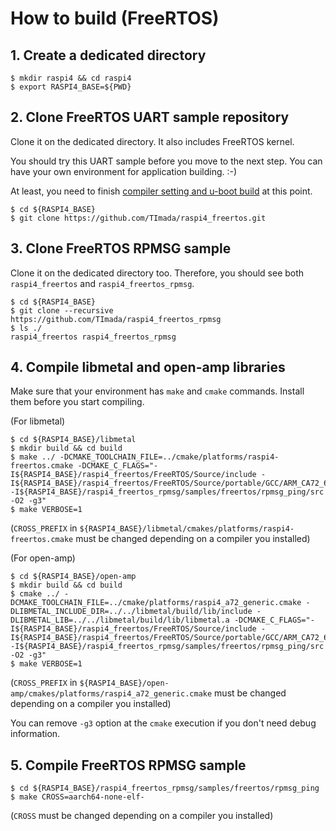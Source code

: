 # How to build (FreeRTOS)

## 1. Create a dedicated directory

```
$ mkdir raspi4 && cd raspi4
$ export RASPI4_BASE=${PWD}
```

## 2. Clone FreeRTOS UART sample repository

Clone it on the dedicated directory. It also includes FreeRTOS kernel.

You should try this UART sample before you move to the next step. You can have your own environment for application building. :-)

At least, you need to finish [compiler setting and u-boot build](https://github.com/TImada/raspi4_freertos#2-prerequisites) at this point.

```
$ cd ${RASPI4_BASE}
$ git clone https://github.com/TImada/raspi4_freertos.git
```

## 3. Clone FreeRTOS RPMSG sample

Clone it on the dedicated directory too. Therefore, you should see both `raspi4_freertos` and `raspi4_freertos_rpmsg`.

```
$ cd ${RASPI4_BASE}
$ git clone --recursive https://github.com/TImada/raspi4_freertos_rpmsg
$ ls ./
raspi4_freertos raspi4_freertos_rpmsg
```

## 4. Compile libmetal and open-amp libraries

Make sure that your environment has `make` and `cmake` commands. Install them before you start compiling.

(For libmetal)
```
$ cd ${RASPI4_BASE}/libmetal
$ mkdir build && cd build
$ make ../ -DCMAKE_TOOLCHAIN_FILE=../cmake/platforms/raspi4-freertos.cmake -DCMAKE_C_FLAGS="-I${RASPI4_BASE}/raspi4_freertos/FreeRTOS/Source/include -I${RASPI4_BASE}/raspi4_freertos/FreeRTOS/Source/portable/GCC/ARM_CA72_64_BIT -I${RASPI4_BASE}/raspi4_freertos_rpmsg/samples/freertos/rpmsg_ping/src -O2 -g3"
$ make VERBOSE=1
```

(`CROSS_PREFIX` in `${RASPI4_BASE}/libmetal/cmakes/platforms/raspi4-freertos.cmake` must be changed depending on a compiler you installed)

(For open-amp)
```
$ cd ${RASPI4_BASE}/open-amp
$ mkdir build && cd build
$ cmake ../ -DCMAKE_TOOLCHAIN_FILE=../cmake/platforms/raspi4_a72_generic.cmake -DLIBMETAL_INCLUDE_DIR=../../libmetal/build/lib/include -DLIBMETAL_LIB=../../libmetal/build/lib/libmetal.a -DCMAKE_C_FLAGS="-I${RASPI4_BASE}/raspi4_freertos/FreeRTOS/Source/include -I${RASPI4_BASE}/raspi4_freertos/FreeRTOS/Source/portable/GCC/ARM_CA72_64_BIT -I${RASPI4_BASE}/raspi4_freertos_rpmsg/samples/freertos/rpmsg_ping/src -O2 -g3"
$ make VERBOSE=1
```

(`CROSS_PREFIX` in `${RASPI4_BASE}/open-amp/cmakes/platforms/raspi4_a72_generic.cmake` must be changed depending on a compiler you installed)

You can remove `-g3` option at the `cmake` execution if you don't need debug information.

## 5. Compile FreeRTOS RPMSG sample

```
$ cd ${RASPI4_BASE}/raspi4_freertos_rpmsg/samples/freertos/rpmsg_ping
$ make CROSS=aarch64-none-elf-
```

(`CROSS` must be changed depending on a compiler you installed)

